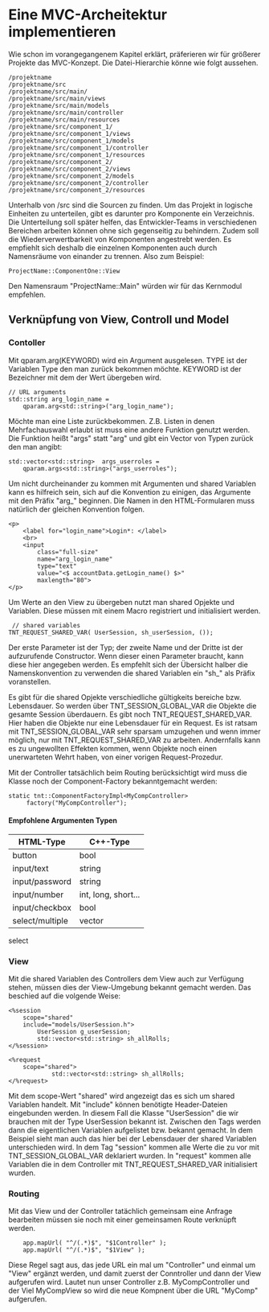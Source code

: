 # Eine MVC-Archeitektur implementieren #

Wie schon im vorangegangenem Kapitel erklärt, präferieren wir für größerer
Projekte das MVC-Konzept. Die Datei-Hierarchie könne wie folgt aussehen.


    /projektname
    /projektname/src
    /projektname/src/main/
    /projektname/src/main/views
    /projektname/src/main/models
    /projektname/src/main/controller
    /projektname/src/main/resources
    /projektname/src/component_1/
    /projektname/src/component_1/views
    /projektname/src/component_1/models
    /projektname/src/component_1/controller
    /projektname/src/component_1/resources
    /projektname/src/component_2/
    /projektname/src/component_2/views
    /projektname/src/component_2/models
    /projektname/src/component_2/controller
    /projektname/src/component_2/resources

Unterhalb von /src sind die Sourcen zu finden. Um das Projekt in logische
Einheiten zu unterteilen, gibt es darunter pro Komponente ein Verzeichnis.
Die Unterteilung soll später helfen, das Entwickler-Teams in verschiedenen
Bereichen arbeiten können ohne sich gegenseitig zu behindern. Zudem soll die
Wiederverwertbarkeit von Komponenten angestrebt werden. Es empfiehlt sich
deshalb die einzelnen Komponenten auch durch Namensräume von einander zu
trennen. Also zum Beispiel:

    ProjectName::ComponentOne::View

Den Namensraum "ProjectName::Main" würden wir für das Kernmodul empfehlen.


## Verknüpfung von View, Controll und Model ##


### Contoller ###


Mit qparam.arg<TYPE>(KEYWORD) wird ein Argument ausgelesen. TYPE ist der
Variablen Type den man zurück bekommen möchte. KEYWORD ist der Bezeichner
mit dem der Wert übergeben wird. 

    // URL arguments
    std::string arg_login_name =
        qparam.arg<std::string>("arg_login_name");


Möchte man eine Liste zurückbekommen.
Z.B. Listen in denen Mehrfachauswahl erlaubt ist muss eine andere Funktion
genutzt werden. Die Funktion heißt "args" statt "arg" und gibt ein Vector von
Typen zurück den man angibt:

    std::vector<std::string>  args_userroles =
        qparam.args<std::string>("args_userroles");

Um nicht durcheinander zu kommen mit Argumenten und shared Variablen kann es
hilfreich sein, sich auf die Konvention zu einigen, das Argumente mit den 
Präfix "arg_" beginnen. Die Namen in den HTML-Formularen muss natürlich der
gleichen Konvention folgen.

    <p>
        <label for="login_name">Login*: </label>
        <br>
        <input
            class="full-size"
            name="arg_login_name"
            type="text"
            value="<$ accountData.getLogin_name() $>"
            maxlength="80">
    </p>

Um Werte an den View zu übergeben nutzt man shared Opjekte und Variablen. 
Diese müssen mit einem Macro registriert und initialisiert werden.

     // shared variables
    TNT_REQUEST_SHARED_VAR( UserSession, sh_userSession, ());

Der erste Parameter ist der Typ; der zweite Name und der Dritte ist
der aufzurufende Constructor. Wenn dieser einen Parameter braucht, kann diese
hier angegeben werden. Es empfehlt sich der Übersicht halber die 
Namenskonvention zu verwenden die shared Variablen ein "sh_" als Präfix 
voranstellen.

Es gibt für die shared Opjekte verschiedliche gültigkeits bereiche bzw.
Lebensdauer. So werden über TNT_SESSION_GLOBAL_VAR die Objekte die
gesamte Session überdauern. Es gibt noch TNT_REQUEST_SHARED_VAR. Hier haben die
Objekte nur eine Lebensdauer für ein Request. Es ist ratsam mit
TNT_SESSION_GLOBAL_VAR sehr sparsam umzugehen und wenn immer möglich, nur mit
TNT_REQUEST_SHARED_VAR zu arbeiten. Andernfalls kann es zu ungewollten Effekten
kommen, wenn Objekte noch einen unerwarteten Wehrt haben, von einer vorigen
Request-Prozedur. 

Mit der Controller tatsächlich beim Routing berücksichtigt wird muss die Klasse
noch der Component-Factory bekanntgemacht werden:

    static tnt::ComponentFactoryImpl<MyCompController> 
         factory("MyCompController");


#### Empfohlene Argumenten Typen ####

| HTML-Type       | C++-Type            | 
| --------------- | ------------------- |
| button          | bool                |
| input/text      | string              |
| input/password  | string              |
| input/number    | int, long, short... |
| input/checkbox  | bool                |
| select/multiple | vector<string>      |


select


### View ###

Mit die shared Variablen des Controllers dem View auch zur Verfügung
stehen, müssen dies der View-Umgebung bekannt gemacht werden. Das beschied
auf die volgende Weise:

    <%session
        scope="shared"
        include="models/UserSession.h">
            UserSession g_userSession;
            std::vector<std::string> sh_allRolls;
    </%session>

    <%request
        scope="shared">
                std::vector<std::string> sh_allRolls;
    </%request>


Mit dem scope-Wert "shared" wird angezeigt das es sich um shared Variablen
handelt. Mit "include" können benötigte Header-Dateien eingebunden werden. In
diesem Fall die Klasse "UserSession" die wir brauchen mit der Type UserSession
bekannt ist. Zwischen den Tags werden dann die eigentlichen Variablen aufgelistet
bzw. bekannt gemacht. In dem Beispiel sieht man auch das hier bei der Lebensdauer
der shared Variablen unterschieden wird. In dem Tag "session" kommen alle
Werte die zu vor mit TNT_SESSION_GLOBAL_VAR deklariert wurden. In "request"
kommen alle Variablen die in dem Controller mit TNT_REQUEST_SHARED_VAR
initialisiert wurden. 


### Routing ###

Mit das View und der Controller tatächlich gemeinsam eine Anfrage bearbeiten
müssen sie noch mit einer gemeinsamen Route verknüpft werden.

        app.mapUrl( "^/(.*)$", "$1Controller" );
        app.mapUrl( "^/(.*)$", "$1View" );

Diese Regel sagt aus, das jede URL ein mal um "Controller" und einmal um "View"
ergänzt werden, und damit zuerst der Conntroller und dann der View aufgerufen 
wird. Lautet nun unser Controller z.B. MyCompController und der Viel MyCompView
so wird die neue Kompnent über die URL "MyComp" aufgerufen. 